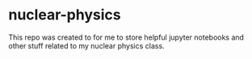 # nuclear-physics
This repo was created to for me to store helpful jupyter notebooks and other stuff related to my nuclear physics class.
